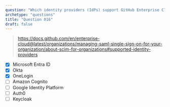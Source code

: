 ```yaml
---
question: "Which identity providers (IdPs) support GitHub Enterprise Cloud SCIM API for organizations? (Choose three.)"
archetype: "questions"
title: "Question 016"
draft: false
---
```


> https://docs.github.com/en/enterprise-cloud@latest/organizations/managing-saml-single-sign-on-for-your-organization/about-scim-for-organizations#supported-identity-providers
- [x] Microsoft Entra ID
- [x] Okta
- [x] OneLogin
- [ ] Amazon Cognito
- [ ] Google Identity Platform
- [ ] Auth0
- [ ] Keycloak